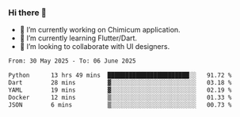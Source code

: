 ### Hi there 👋

<!--
**devcat37/devcat37** is a ✨ _special_ ✨ repository because its `README.md` (this file) appears on your GitHub profile.-->


- 🔭 I’m currently working on Chimicum application.
- 🌱 I’m currently learning Flutter/Dart.
- 👯 I’m looking to collaborate with UI designers.
<!-- - 🤔 I’m looking for help with ... -->

<!--START_SECTION:waka-->

```txt
From: 30 May 2025 - To: 06 June 2025

Python      13 hrs 49 mins  ███████████████████████░░   91.72 %
Dart        28 mins         ▓░░░░░░░░░░░░░░░░░░░░░░░░   03.18 %
YAML        19 mins         ▓░░░░░░░░░░░░░░░░░░░░░░░░   02.19 %
Docker      12 mins         ▒░░░░░░░░░░░░░░░░░░░░░░░░   01.33 %
JSON        6 mins          ▒░░░░░░░░░░░░░░░░░░░░░░░░   00.73 %
```

<!--END_SECTION:waka-->

